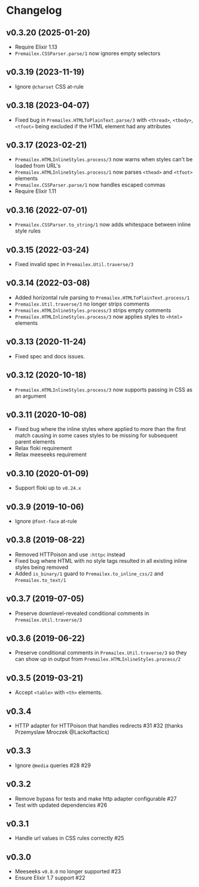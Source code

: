 # Changelog

## v0.3.20 (2025-01-20)

* Require Elixir 1.13
* `Premailex.CSSParser.parse/1` now ignores empty selectors

## v0.3.19 (2023-11-19)

* Ignore `@charset` CSS at-rule

## v0.3.18 (2023-04-07)

* Fixed bug in `Premailex.HTMLToPlainText.parse/3` with `<thread>`, `<tbody>`, `<tfoot>` being excluded if the HTML element had any attributes

## v0.3.17 (2023-02-21)

* `Premailex.HTMLInlineStyles.process/3` now warns when styles can't be loaded from URL's
* `Premailex.HTMLInlineStyles.process/1` now parses `<thead>` and `<tfoot>` elements
* `Premailex.CSSParser.parse/1` now handles escaped commas
* Require Elixir 1.11

## v0.3.16 (2022-07-01)

* `Premailex.CSSParser.to_string/1` now adds whitespace between inline style rules

## v0.3.15 (2022-03-24)

* Fixed invalid spec in `Premailex.Util.traverse/3`

## v0.3.14 (2022-03-08)

* Added horizontal rule parsing to `Premailex.HTMLToPlainText.process/1`
* `Premailex.Util.traverse/3` no longer strips comments
* `Premailex.HTMLInlineStyles.process/3` strips empty comments
* `Premailex.HTMLInlineStyles.process/3` now applies styles to `<html>` elements

## v0.3.13 (2020-11-24)

* Fixed spec and docs issues.

## v0.3.12 (2020-10-18)

* `Premailex.HTMLInlineStyles.process/3` now supports passing in CSS as an argument

## v0.3.11 (2020-10-08)

* Fixed bug where the inline styles where applied to more than the first match causing in some cases styles to be missing for subsequent parent elements
* Relax floki requirement
* Relax meeseeks requirement

## v0.3.10 (2020-01-09)

* Support floki up to `v0.24.x`

## v0.3.9 (2019-10-06)

* Ignore `@font-face` at-rule

## v0.3.8 (2019-08-22)

* Removed HTTPoison and use `:httpc` instead
* Fixed bug where HTML with no style tags resulted in all existing inline styles being removed
* Added `is_binary/1` guard to `Premailex.to_inline_css/2` and `Premailex.to_text/1`

## v0.3.7 (2019-07-05)

* Preserve downlevel-revealed conditional comments in `Premailex.Util.traverse/3`

## v0.3.6 (2019-06-22)

* Preserve conditional comments in `Premailex.Util.traverse/3` so they can show up in output from `Premailex.HTMLInlineStyles.process/2`

## v0.3.5 (2019-03-21)

* Accept `<table>` with `<th>` elements.

## v0.3.4

* HTTP adapter for HTTPoison that handles redirects #31 #32 (thanks Przemyslaw Mroczek @Lackoftactics)

## v0.3.3

* Ignore `@media` queries  #28 #29

## v0.3.2

* Remove bypass for tests and make http adapter configurable #27
* Test with updated dependencies #26

## v0.3.1

* Handle url values in CSS rules correctly #25

## v0.3.0

* Meeseeks `v0.8.0` no longer supported #23
* Ensure Elixir 1.7 support #22
